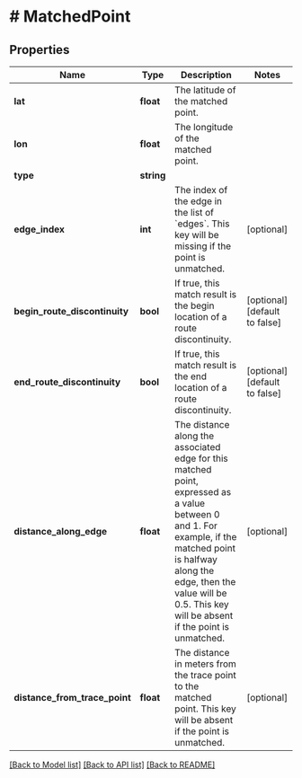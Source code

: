 # # MatchedPoint

## Properties

Name | Type | Description | Notes
------------ | ------------- | ------------- | -------------
**lat** | **float** | The latitude of the matched point. |
**lon** | **float** | The longitude of the matched point. |
**type** | **string** |  |
**edge_index** | **int** | The index of the edge in the list of &#x60;edges&#x60;. This key will be missing if the point is unmatched. | [optional]
**begin_route_discontinuity** | **bool** | If true, this match result is the begin location of a route discontinuity. | [optional] [default to false]
**end_route_discontinuity** | **bool** | If true, this match result is the end location of a route discontinuity. | [optional] [default to false]
**distance_along_edge** | **float** | The distance along the associated edge for this matched point, expressed as a value between 0 and 1. For example, if the matched point is halfway along the edge, then the value will be 0.5. This key will be absent if the point is unmatched. | [optional]
**distance_from_trace_point** | **float** | The distance in meters from the trace point to the matched point. This key will be absent if the point is unmatched. | [optional]

[[Back to Model list]](../../README.md#models) [[Back to API list]](../../README.md#endpoints) [[Back to README]](../../README.md)

